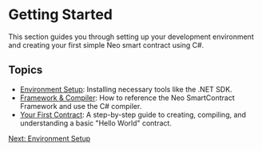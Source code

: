 # Getting Started

This section guides you through setting up your development environment and creating your first simple Neo smart contract using C#.

## Topics

*   [Environment Setup](./01-setup.md): Installing necessary tools like the .NET SDK.
*   [Framework & Compiler](./02-installation.md): How to reference the Neo SmartContract Framework and use the C# compiler.
*   [Your First Contract](./03-first-contract.md): A step-by-step guide to creating, compiling, and understanding a basic "Hello World" contract.

[Next: Environment Setup](./01-setup.md)